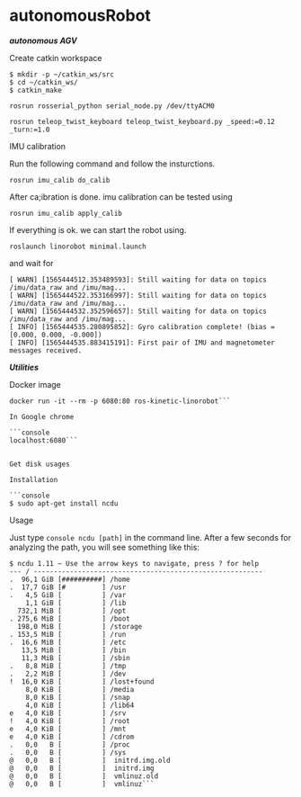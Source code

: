 # autonomousRobot

***autonomous AGV***


Create catkin workspace 



```console
$ mkdir -p ~/catkin_ws/src
$ cd ~/catkin_ws/
$ catkin_make 
```


```rosrun rosserial_python serial_node.py /dev/ttyACM0```

```rosrun teleop_twist_keyboard teleop_twist_keyboard.py _speed:=0.12 _turn:=1.0```


IMU calibration

Run the following command and follow the insturctions.

```rosrun imu_calib do_calib```

After ca;ibration is done. imu calibration can be tested using 

```rosrun imu_calib apply_calib ```

If everything is ok. we can start the robot using.

```roslaunch linorobot minimal.launch``` 

and wait for 

```ruby[ INFO] [1565444505.368941652]: Calibrating gyros; do not move the IMU
[ WARN] [1565444512.353489593]: Still waiting for data on topics /imu/data_raw and /imu/mag...
[ WARN] [1565444522.353166997]: Still waiting for data on topics /imu/data_raw and /imu/mag...
[ WARN] [1565444532.352596657]: Still waiting for data on topics /imu/data_raw and /imu/mag...
[ INFO] [1565444535.280895852]: Gyro calibration complete! (bias = [0.000, 0.000, -0.000])
[ INFO] [1565444535.883415191]: First pair of IMU and magnetometer messages received.
```


***Utilities***

Docker image

```console
docker run -it --rm -p 6080:80 ros-kinetic-linorobot```

In Google chrome 

```console
localhost:6080```


Get disk usages

Installation

```console
$ sudo apt-get install ncdu 
```

Usage

Just type ```console ncdu [path]``` in the command line. After a few seconds for analyzing the path, you will see something like this:

```console
$ ncdu 1.11 ~ Use the arrow keys to navigate, press ? for help
--- / ---------------------------------------------------------
.  96,1 GiB [##########] /home
.  17,7 GiB [#         ] /usr
.   4,5 GiB [          ] /var
    1,1 GiB [          ] /lib
  732,1 MiB [          ] /opt
. 275,6 MiB [          ] /boot
  198,0 MiB [          ] /storage
. 153,5 MiB [          ] /run
.  16,6 MiB [          ] /etc
   13,5 MiB [          ] /bin
   11,3 MiB [          ] /sbin
.   8,8 MiB [          ] /tmp
.   2,2 MiB [          ] /dev
!  16,0 KiB [          ] /lost+found
    8,0 KiB [          ] /media
    8,0 KiB [          ] /snap
    4,0 KiB [          ] /lib64
e   4,0 KiB [          ] /srv
!   4,0 KiB [          ] /root
e   4,0 KiB [          ] /mnt
e   4,0 KiB [          ] /cdrom
.   0,0   B [          ] /proc
.   0,0   B [          ] /sys
@   0,0   B [          ]  initrd.img.old
@   0,0   B [          ]  initrd.img
@   0,0   B [          ]  vmlinuz.old
@   0,0   B [          ]  vmlinuz```








